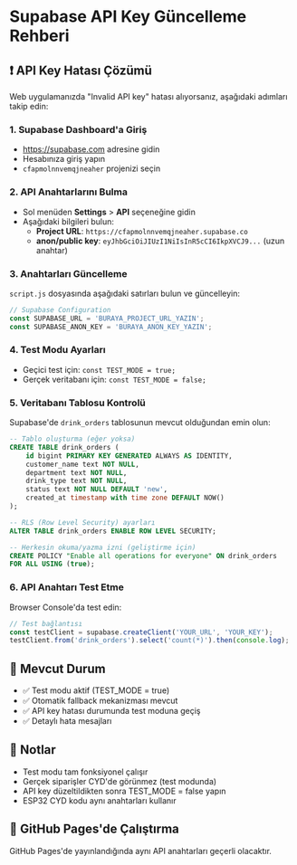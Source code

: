 # Supabase API Key Güncelleme Rehberi

## ❗ API Key Hatası Çözümü

Web uygulamanızda "Invalid API key" hatası alıyorsanız, aşağıdaki adımları takip edin:

### 1. Supabase Dashboard'a Giriş
- https://supabase.com adresine gidin
- Hesabınıza giriş yapın
- `cfapmolnnvemqjneaher` projenizi seçin

### 2. API Anahtarlarını Bulma
- Sol menüden **Settings** > **API** seçeneğine gidin
- Aşağıdaki bilgileri bulun:
  - **Project URL**: `https://cfapmolnnvemqjneaher.supabase.co`
  - **anon/public key**: `eyJhbGciOiJIUzI1NiIsInR5cCI6IkpXVCJ9...` (uzun anahtar)

### 3. Anahtarları Güncelleme
`script.js` dosyasında aşağıdaki satırları bulun ve güncelleyin:

```javascript
// Supabase Configuration
const SUPABASE_URL = 'BURAYA_PROJECT_URL_YAZIN';
const SUPABASE_ANON_KEY = 'BURAYA_ANON_KEY_YAZIN';
```

### 4. Test Modu Ayarları
- Geçici test için: `const TEST_MODE = true;`
- Gerçek veritabanı için: `const TEST_MODE = false;`

### 5. Veritabanı Tablosu Kontrolü
Supabase'de `drink_orders` tablosunun mevcut olduğundan emin olun:

```sql
-- Tablo oluşturma (eğer yoksa)
CREATE TABLE drink_orders (
    id bigint PRIMARY KEY GENERATED ALWAYS AS IDENTITY,
    customer_name text NOT NULL,
    department text NOT NULL,
    drink_type text NOT NULL,
    status text NOT NULL DEFAULT 'new',
    created_at timestamp with time zone DEFAULT NOW()
);

-- RLS (Row Level Security) ayarları
ALTER TABLE drink_orders ENABLE ROW LEVEL SECURITY;

-- Herkesin okuma/yazma izni (geliştirme için)
CREATE POLICY "Enable all operations for everyone" ON drink_orders
FOR ALL USING (true);
```

### 6. API Anahtarı Test Etme
Browser Console'da test edin:
```javascript
// Test bağlantısı
const testClient = supabase.createClient('YOUR_URL', 'YOUR_KEY');
testClient.from('drink_orders').select('count(*)').then(console.log);
```

## 🔧 Mevcut Durum
- ✅ Test modu aktif (TEST_MODE = true)
- ✅ Otomatik fallback mekanizması mevcut
- ✅ API key hatası durumunda test moduna geçiş
- ✅ Detaylı hata mesajları

## 📝 Notlar
- Test modu tam fonksiyonel çalışır
- Gerçek siparişler CYD'de görünmez (test modunda)
- API key düzeltildikten sonra TEST_MODE = false yapın
- ESP32 CYD kodu aynı anahtarları kullanır

## 🚀 GitHub Pages'de Çalıştırma
GitHub Pages'de yayınlandığında aynı API anahtarları geçerli olacaktır.